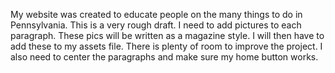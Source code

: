 My website was created to educate people on the many things to do in Pennsylvania. This is a very rough draft. I need to add pictures to each paragraph. These pics will be written as a magazine style. I will then have to add these to my assets file. There is plenty of room to improve the project. I also need to center the paragraphs and make sure my home button works. 

